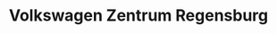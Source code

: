 ---
title: "Volkswagen Zentrum Regensburg"
url: /regensburg/volkswagen-zentrum-regensburg/
shop: Autohaus
---